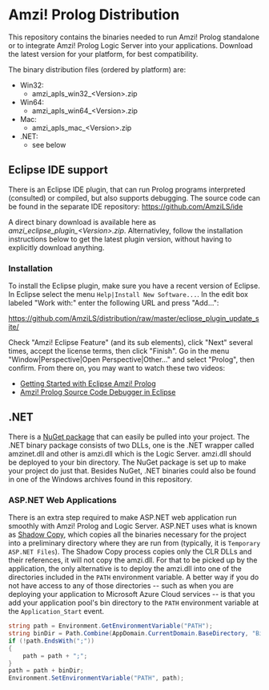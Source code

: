 # Amzi! Prolog Distribution
This repository contains the binaries needed to run Amzi! Prolog standalone or to integrate Amzi! Prolog Logic Server into your applications.
Download the latest version for your platform, for best compatibility.

The binary distribution files (ordered by platform) are:
- Win32:
  - amzi_apls_win32_\<Version>.zip
- Win64:
  - amzi_apls_win64_\<Version>.zip
- Mac:
  - amzi_apls_mac_\<Version>.zip
- .NET:
  - see below

## Eclipse IDE support
There is an Eclipse IDE plugin, that can run Prolog programs interpreted (consulted) or compiled, but also supports debugging.
The source code can be found in the separate IDE repository: https://github.com/AmziLS/ide

A direct binary download is available here as *amzi_eclipse_plugin_\<Version>.zip*. Alternativley, follow the installation instructions below to get the latest plugin version, without having to explicitly download anything.

### Installation
To install the Eclipse plugin, make sure you have a recent version of Eclipse. In Eclipse select the menu ```Help|Install New Software...```. In the edit box labeled "Work with:" enter the following URL and press "Add...":

https://github.com/AmziLS/distribution/raw/master/eclipse_plugin_update_site/

Check "Amzi! Eclipse Feature" (and its sub elements), click "Next" several times, accept the license terms, then click "Finish".
Go in the menu "Window|Perspective|Open Perspective|Other..." and select "Prolog", then confirm.
From there on, you may want to watch these two videos:

- [Getting Started with Eclipse Amzi! Prolog](https://www.youtube.com/watch?v=EMxLnn2I9yo)
- [Amzi! Prolog Source Code Debugger in Eclipse](https://www.youtube.com/watch?v=fewTmnarfu8)

## .NET
There is a [NuGet package](https://www.nuget.org/packages/amzinet/0.1.0) that can easily be pulled into your project. The .NET binary package consists of two DLLs, one is the .NET wrapper called amzinet.dll and other is amzi.dll which is the Logic Server. amzi.dll should be deployed to your bin directory. The NuGet package is set up to make your project do just that. Besides NuGet, .NET binaries could also be found in one of the Windows archives found in this repository.

### ASP.NET Web Applications
There is an extra step required to make ASP.NET web application run smoothly with Amzi! Prolog and Logic Server. ASP.NET uses what is known as [Shadow Copy](https://en.wikipedia.org/wiki/Shadow_Copy), which copies all the binaries necessary for the project into a preliminary directory where they are run from (typically, it is `Temporary ASP.NET Files`). The Shadow Copy process copies only the CLR DLLs and their references, it will not copy the amzi.dll. For that to be picked up by the application, the only alternative is to deploy the amzi.dll into one of the directories included in the `PATH` environment variable. A better way if you do not have access to any of those directories -- such as when you are deploying your application to Microsoft Azure Cloud services -- is that you add your application pool's bin directory to the `PATH` environment variable at the `Application_Start` event.

```csharp
string path = Environment.GetEnvironmentVariable("PATH");
string binDir = Path.Combine(AppDomain.CurrentDomain.BaseDirectory, "Bin");
if (!path.EndsWith(";"))
{
    path = path + ";";
}
path = path + binDir;
Environment.SetEnvironmentVariable("PATH", path);
```

